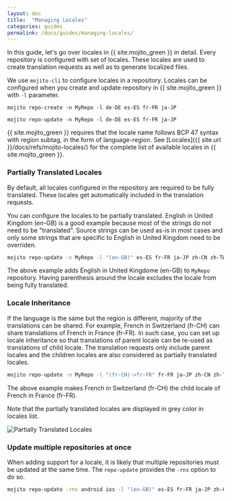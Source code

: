 ```yaml
---
layout: doc
title:  "Managing Locales"
categories: guides
permalink: /docs/guides/managing-locales/
---
```


In this guide, let's go over locales in {{ site.mojito_green }} in detail.  Every repository is configured with set of locales.  These locales are used to create translation requests as well as to generate localized files.


We use `mojito-cli` to configure locales in a repository.  Locales can be configured when you create and update repository in {{ site.mojito_green }} with `-l` parameter.

    mojito repo-create -n MyRepo -l de-DE es-ES fr-FR ja-JP

    mojito repo-update -n MyRepo -l de-DE es-ES fr-FR ja-JP


{{ site.mojito_green }} requires that the locale name follows BCP 47 syntax with region subtag, in the form of language-region.  See [Locales]({{ site.url }}/docs/refs/mojito-locales/) for the complete list of available locales in {{ site.mojito_green }}.



### Partially Translated Locales

By default, all locales configured in the repository are required to be fully translated.  These locales get automatically included in the translation requests.

You can configure the locales to be partially translated.  English in United Kingdom (en-GB) is a good example because most of the strings do not need to be "translated".  Source strings can be used as-is in most cases and only some strings that are specific to English in United Kingdom need to be overriden.

```bash
mojito repo-update -n MyRepo -l "(en-GB)" es-ES fr-FR ja-JP zh-CN zh-TW
```

The above example adds English in United Kingdome (en-GB) to `MyRepo` repository.  Having parenthesis around the locale excludes the locale from being fully translated.



### Locale Inheritance

If the language is the same but the region is different, majority of the translations can be shared.  For example, French in Switzerland (fr-CH) can share translations of French in France (fr-FR).  In such case, you can set up locale inheritance so that translations of parent locale can be re-used as translations of child locale.  The translation requests only include parent locales and the children locales are also considered as partially translated locales.

```bash
mojito repo-update -n MyRepo -l "(fr-CH)->fr-FR" fr-FR ja-JP zh-CN zh-TW
```

The above example makes French in Switzerland (fr-CH) the child locale of French in France (fr-FR).


Note that the partially translated locales are displayed in grey color in locales list.


![Partially Translated Locales](./images/partially-translated-locales.png)

### Update multiple repositories at once

When adding support for a locale, it is likely that multiple repositories must be updated at the same time. The `repo-update` provides the `-rns` option to do so.

```bash
mojito repo-update -rns android ios -l "(en-GB)" es-ES fr-FR ja-JP zh-CN zh-TW
```
